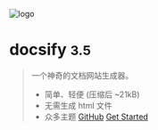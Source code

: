 <!-- _coverpage.md --> 

![logo](https://throwable-blog-1256189093.cos.ap-guangzhou.myqcloud.com/202009//leaf.svg) 

# docsify <small>3.5</small> 

> 一个神奇的文档网站生成器。 
>
> - 简单、轻便 (压缩后 ~21kB) 
> - 无需生成 html 文件 
> - 众多主题 [GitHub](https://github.com/docsifyjs/docsify/) [Get Started](#docsify)